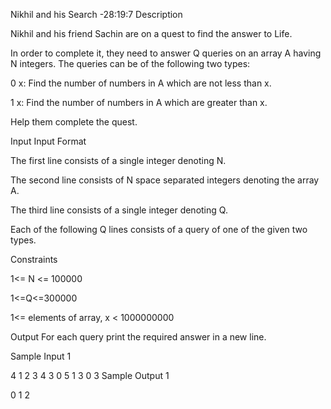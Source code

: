 Nikhil and his Search -28:19:7
Description

Nikhil and his friend Sachin are on a quest to find the answer to Life.

In order to complete it, they need to answer Q queries on an array A having N integers. The queries can be of the following two types:

0 x: Find the number of numbers in A which are not less than x.

1 x: Find the number of numbers in A which are greater than x.

Help them complete the quest.


Input
Input Format

The first line consists of a single integer denoting N.

The second line consists of N space separated integers denoting the array A.

The third line consists of a single integer denoting Q.

Each of the following Q lines consists of a query of one of the given two types.

Constraints

1<= N <= 100000

1<=Q<=300000

1<= elements of array, x < 1000000000




Output
For each query print the required answer in a new line.


Sample Input 1 

4
1 2 3 4
3
0 5
1 3
0 3
Sample Output 1

0
1
2